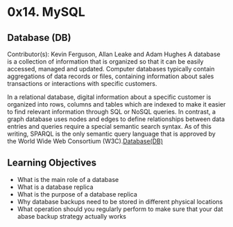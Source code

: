 # 0x14. MySQL

## Database (DB)

Contributor(s): Kevin Ferguson, Allan Leake and Adam Hughes
A database is a collection of information that is organized so that it can be easily accessed, managed and updated. Computer databases typically contain aggregations of data records or files, containing information about sales transactions or interactions with specific customers.

In a relational database, digital information about a specific customer is organized into rows, columns and tables which are indexed to make it easier to find relevant information through SQL or NoSQL queries. In contrast, a graph database uses nodes and edges to define relationships between data entries and queries require a special semantic search syntax.  As of this writing, SPARQL is the only semantic query language that is approved by the World Wide Web Consortium (W3C).[Database(DB)](https://searchsqlserver.techtarget.com/definition/database)



## Learning Objectives


- What is the main role of a database
- What is a database replica
- What is the purpose of a database replica
- Why database backups need to be stored in different physical locations
- What operation should you regularly perform to make sure that your dat
abase backup strategy actually works